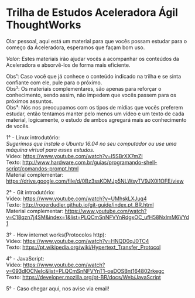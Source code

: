 # Trilha de Estudos Aceleradora Ágil ThoughtWorks  
  
Olar pessoal, aqui está um material para que vocês possam estudar para o começo da Aceleradora, esperamos que façam bom uso.  
  
_Valor:_ Estes materiais irão ajudar vocês a acompanhar os conteúdos da Aceleradora e absorvê-los de forma mais eficiente.  
  
Obs¹: Caso você que já conhece o conteúdo indicado na trilha e se sinta confiante com ele, pule para o próximo.    
Obs²: Os materiais complementares, são apenas para reforçar o conhecimento, sendo assim, não impedem que vocês passem para os próximos assuntos.    
Obs³: Nós nos preocupamos com os tipos de mídias que vocês preferem estudar, então tentamos manter pelo menos um vídeo e um texto de cada material, logicamente, o estudo de ambos agregará mais ao conhecimento de vocês.    

1° - Linux introdutório:  
	_Sugerimos que instale o Ubuntu 16.04 no seu computador ou use uma máquina virtual para esses estudos._  
	Vídeo: https://www.youtube.com/watch?v=I5SBrXX7mZI  
	Texto: http://www.hardware.com.br/guias/programando-shell-script/comandos-prompt.html  
	Material complementar: https://drive.google.com/file/d/0Bz3ssKDMJp5NLWsyTV9JX0l1OFE/view  
    
2° - Git introdutório:  
	Vídeo: https://www.youtube.com/watch?v=UMhskLXJuq4  
	Texto: http://rogerdudler.github.io/git-guide/index.pt_BR.html  
	Material complementar: https://www.youtube.com/watch?v=C18qzn7j4SM&index=1&list=PLQCmSnNFVYnRdgxOC_ufH58NxlmM6VYd1  
	  
3° - How internet works(Protocolos http):  
	Vídeo: https://www.youtube.com/watch?v=HNQD0qJ0TC4  
	Texto: https://pt.wikipedia.org/wiki/Hypertext_Transfer_Protocol  
  
4° - JavaScript:  
	Vídeo: https://www.youtube.com/watch?v=093dIOCNeIc&list=PLQCmSnNFVYnT1-oeDOSBnt164802rkegc  
	Texto: https://developer.mozilla.org/pt-BR/docs/Web/JavaScript  
  
5° - Caso chegar aqui, nos avise via email!  


